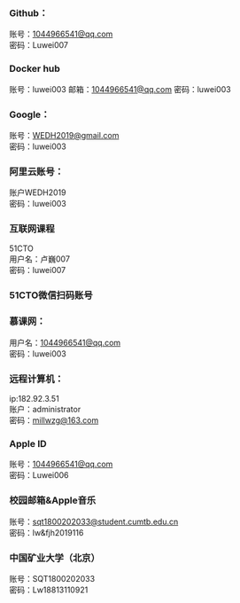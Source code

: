### Github：
账号：1044966541@qq.com  
密码：Luwei007  

### Docker hub
账号：luwei003
邮箱：1044966541@qq.com
密码：luwei003

### Google：
账号：WEDH2019@gmail.com  
密码：luwei003

### 阿里云账号：
账户WEDH2019  
密码：luwei003

### 互联网课程
51CTO   
用户名：卢巍007  
密码：luwei007

### 51CTO微信扫码账号

### 慕课网：
用户名：1044966541@qq.com  
密码：luwei003


### 远程计算机：
ip:182.92.3.51  
账户：administrator  
密码：millwzg@163.com  

### Apple ID
账号：1044966541@qq.com  
密码：Luwei006   

### 校园邮箱&Apple音乐
账号：sqt1800202033@student.cumtb.edu.cn  
密码：lw&fjh2019116  
### 中国矿业大学（北京）
账号：SQT1800202033  
密码：Lw18813110921  
